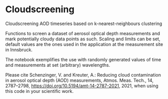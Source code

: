 # Cloudscreening
Cloudscreening AOD timeseries based on k-nearest-neighbours clustering

Functions to screen a dataset of aerosol optical depth measurements and mark potentially cloudy data points as such. 
Scaling and limits can be set, default values are the ones used in the application at the measurement site in Innsbruck.

The notebook exemplifies the use with randomly generated values of time and measurements at set (arbitrary) wavelengths.

Please cite Schenzinger, V. and Kreuter, A.: Reducing cloud contamination in aerosol optical depth (AOD) measurements, Atmos. Meas. Tech., 14, 2787–2798, https://doi.org/10.5194/amt-14-2787-2021, 2021, when using this code in your scientific work.
